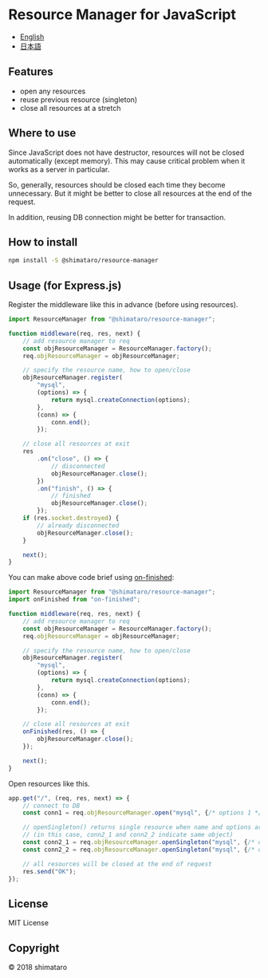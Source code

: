 Resource Manager for JavaScript
===

* [English](README.md)
* [日本語](README.ja.md)

## Features
* open any resources
* reuse previous resource (singleton)
* close all resources at a stretch

## Where to use
Since JavaScript does not have destructor, resources will not be closed automatically (except memory).
This may cause critical problem when it works as a server in particular.

So, generally, resources should be closed each time they become unnecessary.
But it might be better to close all resources at the end of the request.

In addition, reusing DB connection might be better for transaction.

## How to install
```bash
npm install -S @shimataro/resource-manager
```

## Usage (for Express.js)
Register the middleware like this in advance (before using resources).
```javascript
import ResourceManager from "@shimataro/resource-manager";

function middleware(req, res, next) {
    // add resource manager to req
    const objResourceManager = ResourceManager.factory();
    req.objResourceManager = objResourceManager;

    // specify the resource name, how to open/close
    objResourceManager.register(
        "mysql",
        (options) => {
            return mysql.createConnection(options);
        },
        (conn) => {
            conn.end();
        });

    // close all resources at exit
    res
        .on("close", () => {
            // disconnected
            objResourceManager.close();
        })
        .on("finish", () => {
            // finished
            objResourceManager.close();
        });
    if (res.socket.destroyed) {
        // already disconnected
        objResourceManager.close();
    }

    next();
}
```

You can make above code brief using [on-finished](https://www.npmjs.com/package/on-finished):
```javascript
import ResourceManager from "@shimataro/resource-manager";
import onFinished from "on-finished";

function middleware(req, res, next) {
    // add resource manager to req
    const objResourceManager = ResourceManager.factory();
    req.objResourceManager = objResourceManager;

    // specify the resource name, how to open/close
    objResourceManager.register(
        "mysql",
        (options) => {
            return mysql.createConnection(options);
        },
        (conn) => {
            conn.end();
        });

    // close all resources at exit
    onFinished(res, () => {
        objResourceManager.close();
    });

    next();
}
```

Open resources like this.
```javascript
app.get("/", (req, res, next) => {
    // connect to DB
    const conn1 = req.objResourceManager.open("mysql", {/* options 1 */});

    // openSingleton() returns single resource when name and options are same.
    // (in this case, conn2_1 and conn2_2 indicate same object)
    const conn2_1 = req.objResourceManager.openSingleton("mysql", {/* options 2 */});
    const conn2_2 = req.objResourceManager.openSingleton("mysql", {/* options 2 */});

    // all resources will be closed at the end of request
    res.send("OK");
});
```

## License
MIT License

## Copyright
&copy; 2018 shimataro

